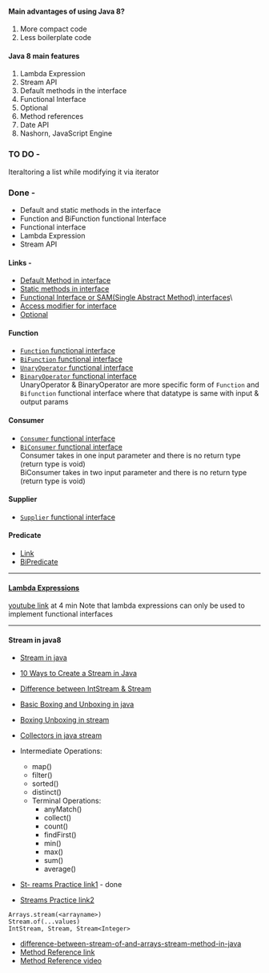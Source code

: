 #### Main advantages of using Java 8?
1. More compact code
2. Less boilerplate code

#### Java 8 main features
1. Lambda Expression
2. Stream API
3. Default methods in the interface 
4. Functional Interface
5. Optional
6. Method references
7. Date API
8. Nashorn, JavaScript Engine


### TO DO -
Iteraltoring a list while modifying it via iterator

### Done -
* Default and static methods in the interface
* Function and BiFunction functional Interface
* Functional interface
* Lambda Expression
* Stream API

#### Links -
* [Default Method in interface](https://www.geeksforgeeks.org/default-methods-java/)
* [Static methods in interface](https://www.geeksforgeeks.org/static-method-in-interface-in-java/?ref=gcse)
* [Functional Interface or SAM(Single Abstract Method) interfaces](https://www.geeksforgeeks.org/functional-interfaces-java/?ref=gcse)\
* [Access modifier for interface](https://www.geeksforgeeks.org/access-modifiers-for-classes-or-interfaces-in-java/?ref=rp)
* [Optional](https://www.geeksforgeeks.org/java-8-optional-class/)

#### Function
* [`Function` functional interface](https://www.geeksforgeeks.org/function-interface-in-java-with-examples/?ref=gcse)
* [`BiFunction` functional interface](https://www.geeksforgeeks.org/java-bifunction-interface-methods-apply-and-addthen/?ref=gcse)
* [`UnaryOperator` functional interface](https://www.geeksforgeeks.org/unaryoperator-interface-in-java/?ref=gcse)
* [`BinaryOperator` functional interface](https://www.geeksforgeeks.org/binaryoperator-interface-in-java/?ref=gcse)\
  UnaryOperator & BinaryOperator are more specific form of `Function` and `Bifunction` functional interface where that datatype is same with input & output params

#### Consumer 
* [`Consumer` functional interface](https://www.geeksforgeeks.org/java-8-consumer-interface-in-java-with-examples/?ref=gcse)
* [`BiConsumer` functional interface](https://www.geeksforgeeks.org/java-8-biconsumer-interface-in-java-with-examples/?ref=gcse)\
   Consumer takes in one input parameter and there is no return type (return type is void)\
   BiConsumer takes in two input parameter and there is no return type (return type is void)

#### Supplier
* [`Supplier` functional interface](https://www.geeksforgeeks.org/supplier-interface-in-java-with-examples/?ref=gcse)

#### Predicate
* [Link](https://www.geeksforgeeks.org/java-8-predicate-with-examples/?ref=gcse)
* [BiPredicate]()

----

#### [Lambda Expressions](https://www.geeksforgeeks.org/lambda-expressions-java-8/?ref=gcse)
[youtube link](https://www.youtube.com/watch?v=oUdENE7ljjw&ab_channel=CodeDecode) at 4 min
Note that lambda expressions can only be used to implement functional interfaces

----

#### Stream in java8
* [Stream in java](https://www.geeksforgeeks.org/stream-in-java/)
* [10 Ways to Create a Stream in Java](https://www.geeksforgeeks.org/10-ways-to-create-a-stream-in-java/?ref=gcse)
* [Difference between IntStream & Stream<Integer>](https://stackoverflow.com/questions/64974871/what-is-the-difference-between-intstream-and-streaminteger#:~:text=on%20this%20post.-,What%20is%20the%20difference%20between%20both%3F,of%20methods%20in%20the%20javadoc.)
* [Basic Boxing and Unboxing in java](https://www.geeksforgeeks.org/autoboxing-unboxing-java/)
* [Boxing Unboxing in stream](https://www.geeksforgeeks.org/intstream-boxed-java/?ref=gcse)
* [Collectors in java stream](https://www.geeksforgeeks.org/java-collectors/?ref=gcse)

* Intermediate Operations:
     - map()
     - filter()
     - sorted()
     - distinct()
   * Terminal Operations:
     - anyMatch()
     - collect()
     - count()
     - findFirst()
     - min()
     - max()
     - sum()
     - average()
* [St- reams Practice link1](https://www.java67.com/2014/04/java-8-stream-examples-and-tutorial.html) - done
* [Streams Practice link2](https://blog.devgenius.io/15-practical-exercises-help-you-master-java-stream-api-3f9c86b1cf82)
 ```
Arrays.stream(<arrayname>)
Stream.of(...values)
IntStream, Stream, Stream<Integer>
```
* [difference-between-stream-of-and-arrays-stream-method-in-java](https://www.geeksforgeeks.org/difference-between-stream-of-and-arrays-stream-method-in-java/?ref=rp)
* [Method Reference link](https://www.geeksforgeeks.org/method-references-in-java-with-examples/?ref=gcse)
* [Method Reference video](https://www.youtube.com/watch?v=5rbdwovjbw4&ab_channel=JavaTechie)
